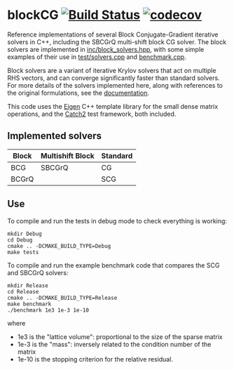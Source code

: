 # blockCG [![Build Status](https://travis-ci.org/lkeegan/blockCG.svg?branch=master)](https://travis-ci.org/lkeegan/blockCG) [![codecov](https://codecov.io/gh/lkeegan/blockCG/branch/master/graph/badge.svg)](https://codecov.io/gh/lkeegan/blockCG)
Reference implementations of several Block Conjugate-Gradient iterative solvers in C++, including the SBCGrQ multi-shift block CG solver. The block solvers are implemented in [inc/block_solvers.hpp](inc/block_solvers.hpp), with some simple examples of their use in [test/solvers.cpp](test/solvers.cpp) and [benchmark.cpp](benchmark.cpp).

Block solvers are a variant of iterative Krylov solvers that act on multiple RHS vectors, and can converge significantly faster than standard solvers. For more details of the solvers implemented here, along with references to the original formulations, see the [documentation](doc/blockCG.pdf).

This code uses the [Eigen](http://eigen.tuxfamily.org) C++ template library for the small dense matrix operations, and the [Catch2](https://github.com/catchorg/Catch2) test framework, both included.

## Implemented solvers

Block     | Multishift Block | Standard 
--------- | ---------------- | --------
 BCG      | SBCGrQ           | CG
 BCGrQ    |                  | SCG

## Use
To compile and run the tests in debug mode to check everything is working:
```
mkdir Debug
cd Debug
cmake .. -DCMAKE_BUILD_TYPE=Debug
make tests
```
To compile and run the example benchmark code that compares the SCG and SBCGrQ solvers:
```
mkdir Release
cd Release
cmake .. -DCMAKE_BUILD_TYPE=Release
make benchmark
./benchmark 1e3 1e-3 1e-10
```
where
- 1e3 is the "lattice volume": proportional to the size of the sparse matrix
- 1e-3 is the "mass": inversely related to the condition number of the matrix
- 1e-10 is the stopping criterion for the relative residual.